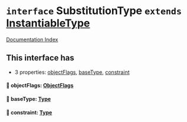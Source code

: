 # `interface` SubstitutionType `extends` [InstantiableType](../private.interface.InstantiableType/README.md)

[Documentation Index](../README.md)

## This interface has

- 3 properties:
[objectFlags](#-objectflags-objectflags),
[baseType](#-basetype-type),
[constraint](#-constraint-type)


#### 📄 objectFlags: [ObjectFlags](../private.enum.ObjectFlags/README.md)



#### 📄 baseType: [Type](../private.interface.Type/README.md)



#### 📄 constraint: [Type](../private.interface.Type/README.md)



